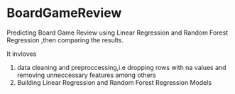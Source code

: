 # BoardGameReview
Predicting Board Game Review using Linear Regression and   Random Forest Regression ,then comparing the results.

It invloves 
1. data cleaning and preproccessing,i.e dropping rows with na values and removing unneccessary features among others
2. Building Linear Regression and  Random Forest Regression Models 

